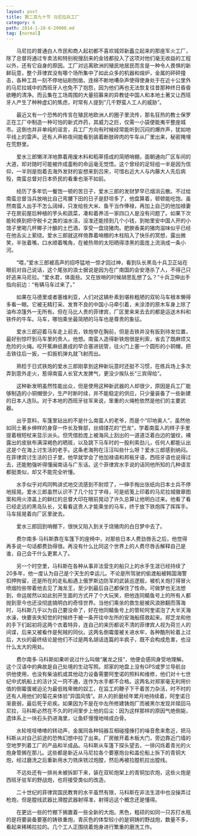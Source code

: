 ```yaml
---
layout: post
title: 第二百九十节 马尼拉兵工厂
category: 6
path: 2014-1-28-6-29000.md
tag: [normal]
---
```


　　马尼拉的普通白人市民和商人起初都不喜欢城郊新矗立起来的那座军火工厂，除了总督将通过专卖法和特别税搜刮来的金钱都投入了这项对他们毫无收益的工程以外，还有它自身的原因。工厂对远离欧洲的殖民地居民而言是一种令人畏惧的新鲜玩意，整个菲律宾没有哪个场所集中了如此众多的机器和熔炉，金属的砰砰撞击，各种工具一刻不停地钻削刨凿。连绵不断地嘈杂声使得使身处于在近十公里外的马尼拉城中的西班牙人也免不了抱怨，因为他们再也无法恢复往昔那种终日昏昏欲睡的清净。而云集在工场周围的大量招募来的异教徒中国人和本地土著又让西班牙人产生了种种虚幻的焦虑，时常有人提到“几千野蛮人工人的威胁”。

　　最近又有一个恐怖的传言在殖民地欧洲人的圈子里流传，那名狂热的教士保罗正在工厂中制造一种可怕的新式炸药，其威力之巨，仅需一小袋便能夷平整座城市。这倒也并非单纯的谣言，兵工厂方向有时候经常能听到沉闷的爆炸声，犹如地平线上的雷声。还有人声称夜间能看到装着断肢碎肉的牛车从厂里出来，秘密掩埋在荒野里。

　　爱水三郎懒洋洋地靠着用废木料和稻草搭成的简陋哨棚，面朝通向厂区车间的大道，却对随时可能被炸成齑粉的命运毫无觉悟。这个曾经的足轻组一半是因为信仰，一半则是抱着去海外发财的妄想来到吕宋，可惜右近大人与内藤大人先后病殁，南蛮总督对日本侨民的看重也渐不如前。

　　经历了多年饥一餐饱一顿的苦日子，爱水三郎的发财梦早已烟消云散。不过给南蛮总督当兵放哨比自己弯腰下田的日子是舒坦多了，他盘算着，顿顿能吃饱。虽然南蛮人出手不怎么阔绰，只发给些大米、鱼干当作俸禄，再加上自己的他加禄妻子在房前屋后种植的芋头和蔬菜，凑和着养活一家四口人是没有问题了。如果下次能轮换到把守税卡之类的油水活，没准还能捞到几个小钱，到帕里安中国人开的小馆子里喝几杯椰子汁酿的土巴酒，享受一盘烧猪肉。肥腴香美的猪肉滋味似乎已经在他舌尖上萦绕。爱水三郎就这样倚靠着哨棚的木柱陷入了快乐的冥想，露出微笑，半张着嘴，口水顺着嘴角，在被热带的太阳晒得漆黑的面庞上流淌成一条小河。

　　“喂，”爱水三郎被高声的招呼猛地一惊才回过神，看到队长黑岛十兵卫正站在眼前对自己说话，这个尾张的浪士据说是因为在广南国的会安港杀了人，不得己只好逃来马尼拉。“爱水君，体面些。又在放哨的时候胡思乱想了么？”十兵卫伸出手指向前边：“有辆马车过来了。”

　　如果在马德里或者塞维利亚，人们对这辆朴素到堪称粗陋的双轮马车根本懒得多看一眼。它被无精打采、发育不良的中国小马牵引着，未涂漆的原木车身上除了油布凉篷外一无所有。但在马比人贵的菲律宾，厂区里来来去去的都是运送木料和铁件的牛车。马车，哪怕乘坐最简陋的马车也是尊贵的象征。

　　爱水三郎迎着马车走上前去，铁炮举在胸前，但是击铁并没有扳到待发位置，最好别惊吓到马车里的贵人，他想。南蛮人造得新铁炮很是利索，省去了既麻烦又危险的火绳。咬开蕉麻纸裹成的早合塞进铳管，往火门上塞一个圆形的小铜帽，把击铁往后一扳，一扣扳机弹丸就飞射而出。

　　熟稔于日式铁炮的爱水三郎刚拿到这种新玩意时还挺不习惯，在练兵场上多次弄到意外走火，惹得南蛮人长官大发脾气，更没少挨队长“三宾得给”。

　　这种新发明虽然性能出众，但是使用这种新武器的人却很少，原因是兵工厂能够制造的小铜帽很少，生产时断时续，并不能稳定的供应，只少量装备了一些新建的日本人连队。对于本地的西班牙驻军来说，笨重的火绳枪依然是他们的主要武器。

　　出乎意料，车篷里钻出的不是什么南蛮人的老爷，而是个“印地奥人”，虽然他如同土著乡绅样的身穿一件长及臀部，丝绸镂花的“巴龙”，学着南蛮人的样子手里提着根短杖来显示派头。但凭借脸庞上被海风上刮出的一道道泛着白边的皱纹，裸露出的皮肤布满深褐色的晒斑，以及跳下马车时的一股利索劲儿，任何人都能认出这是个在海上讨生活的老手。这条老海狗在汪汪叫些什么呀？爱水三郎感到纳闷。在菲律宾讨生活的日子里，他早就学会了他加禄语和邦板牙语，西班牙语也说得过去，还能勉强听得懂闽南话与广东话。这个菲律宾水手说的话同他所知的几种语言都挺类似，却又不能完全听懂。

　　水手似乎对鸡同鸭讲式地交流感到不耐烦了，一伸手掏出张纸向日本士兵不停地摇晃。爱水三郎虽然认识不了几个拉丁字母，可是纸笺上印着的马尼拉城徽章图案和用火漆盖上的鲜红的总督大印在眼前晃动了许久总算让他明白过来。他看了看已经走远的黑岛队长，又看看这贵人才能乘坐的马车，终于放下铁炮挥了挥挥手。马车摇晃着向厂区里驶去。

　　爱水三郎回到哨棚下，很快又陷入到关于烧猪肉的白日梦中去了。

　　费尔南多·马科斯靠在车篷下的座椅中，对那些日本人费劲唇舌之后，他觉得再多说一句话都费劲得很。再没有什么比同这个世界上的人费尽唇舌解释自己是谁，自己会干什么更累人了。

　　另一个时空里，马科斯在各种从事非法营生的船只上的水手生涯已经持续了20多年，他一度认为自己是个天生的幸运儿。不论是所驾驶的偷渡船被韩国海警扣押拘留，还是所在的走私船遇上俄罗斯边防军的武装巡逻舰，被机关炮打得冒火喷烟险些带着他去见了海龙王，至少到最后自己都保住了性命。可做梦也无法想到，命运居然以如此别开生面的方式开了个大玩笑，把他连同鲭鱼号上的所有人都抛到至今也还没彻底搞明白的奇怪世界。当他们乘坐的救生艇被风浪掀翻而落海时，马科斯几乎以为自己要没命了，好在他同鲭鱼号上的管轮阿奎诺泡了大半天海水澡，快要丧失知觉的时候终于被一条开往中左所的安海船搭救起来。郑芝龙和他的手下们起初将这两个衣着特异，连自己的来历都说不清的菲律宾人视为荷兰人的间谍，后来又被看作是髡贼的同伙。这两名倒霉蛋被关进水牢，各种酷刑轮着上过后，大伙的最终结论是他们不过是两名胡话连篇的半疯子，既不会构成危害，也没什么太大的用处。

　　费尔南多·马科斯如果听说过什么叫做“屠龙之技”，他便会感同身受地理解。这个汉语中的典故是自己处境的生动写照。郑家的地盘上没有GPS或罗兰导航台供他使用，也没有柴油机或其他动力设备需要阿奎诺的照料和维修，他们对十七世纪中式帆船上的活计又一窍不通，连作为水手都不合格。这两名对郑家毫无利用价值的倒霉蛋被迫沦为最低贱卑微的奴工，在监工的鞭子下干着苦力杂活，时不时的还有人用他们的菊花来体验“异国风情”。非人的折磨经年累月地持续着，阿奎诺日渐衰弱，最后死于疟疾。如果因为不是在中左所修建铸炮厂而被黑尔发现并赎回马尼拉，马科斯必然在不久的时间里步上他的后尘：因为这样那样的原因气绝倒毙，遗体系上一块石头扔进海里，让鱼虾慢慢地啃成白骨。

　　水轮吱吱喳喳的转动声，金属同各种钝器互相碰撞捶打的噪音愈来愈近，把马科斯从对自己前途的恐怖幻想中拉了出来。厂房敞开着木板大门，旁边靠近门墙的空地罗列着工厂的产品和半成品。马科斯从车篷下探头望去，一排闪烁着青光的火炮身管搁在那儿。这些都是新近从马尼拉各个要塞炮台和盖伦船上拆下的青铜大炮，经过磨洗之后重新用水力铣床铣过炮膛，然后再被拉膛机拉出膛线。

　　不远处还有一排尚未被拆卸下来，装在双轮炮架上的青铜加农炮，这些火炮是西班牙驻军的野战炮，也将接受类似的改造。

　　二十世纪的菲律宾国民教育的水平虽然有限，马科斯在非法生涯中也没操弄过枪炮，但是膛线武器比滑膛武器射得准，射得远这个概念还是懂得。

　　在更远一些的竹棚下搁置着一些全新的大炮。黑色，粗硕的如同一只苏打水瓶的是将要装备要塞的铸铁重炮，青灰色的体型较小的是铜铸的野战炮，数量不多，看起来稀稀拉拉的。几个工人正围绕着炮身进行繁重的磨洗工作。
